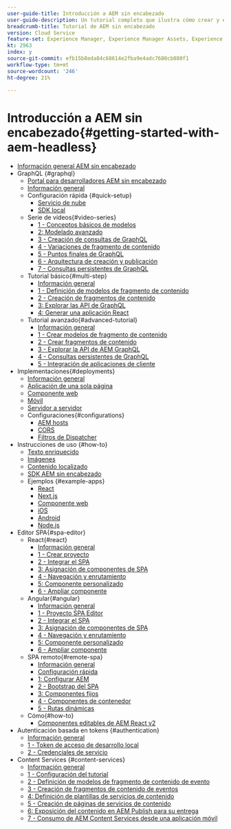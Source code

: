 ```yaml
---
user-guide-title: Introducción a AEM sin encabezado
user-guide-description: Un tutorial completo que ilustra cómo crear y exponer contenido mediante AEM sin encabezado.
breadcrumb-title: Tutorial de AEM sin encabezado
version: Cloud Service
feature-set: Experience Manager, Experience Manager Assets, Experience Manager Sites
kt: 2963
index: y
source-git-commit: efb15b8eda84c68614e2fba9e4adc7680cb080f1
workflow-type: tm+mt
source-wordcount: '246'
ht-degree: 21%

---
```



# Introducción a AEM sin encabezado{#getting-started-with-aem-headless}

+ [Información general AEM sin encabezado](./overview.md)
+ GraphQL {#graphql}
   + [Portal para desarrolladores AEM sin encabezado](https://experienceleague.adobe.com/landing/experience-manager/headless/developer.html)
   + [Información general](./graphql/overview.md)
   + Configuración rápida {#quick-setup}
      + [Servicio de nube](./graphql/quick-setup/cloud-service.md)
      + [SDK local](./graphql/quick-setup/local-sdk.md)
   + Serie de vídeos{#video-series}
      + [1 - Conceptos básicos de modelos](./graphql/video-series/modeling-basics.md)
      + [2: Modelado avanzado](./graphql/video-series/advanced-modeling.md)
      + [3 - Creación de consultas de GraphQL](./graphql/video-series/creating-graphql-queries.md)
      + [4 - Variaciones de fragmento de contenido](./graphql/video-series/content-fragment-variations.md)
      + [5 - Puntos finales de GraphQL](./graphql/video-series/graphql-endpoints.md)
      + [6 - Arquitectura de creación y publicación](./graphql/video-series/author-publish-architecture.md)
      + [7 - Consultas persistentes de GraphQL](./graphql/video-series/graphql-persisted-queries.md)
   + Tutorial básico{#multi-step}
      + [Información general](./graphql/multi-step/overview.md)
      + [1 - Definición de modelos de fragmento de contenido](./graphql/multi-step/content-fragment-models.md)
      + [2 - Creación de fragmentos de contenido](./graphql/multi-step/author-content-fragments.md)
      + [3: Explorar las API de GraphQL](./graphql/multi-step/explore-graphql-api.md)
      + [4: Generar una aplicación React](./graphql/multi-step/graphql-and-react-app.md)
   + Tutorial avanzado{#advanced-tutorial}
      + [Información general](/help/headless-tutorial/graphql/advanced-graphql/overview.md)
      + [1 - Crear modelos de fragmento de contenido](/help/headless-tutorial/graphql/advanced-graphql/create-content-fragment-models.md)
      + [2 - Crear fragmentos de contenido](/help/headless-tutorial/graphql/advanced-graphql/author-content-fragments.md)
      + [3 - Explorar la API de AEM GraphQL](/help/headless-tutorial/graphql/advanced-graphql/explore-graphql-api.md)
      + [4 - Consultas persistentes de GraphQL](/help/headless-tutorial/graphql/advanced-graphql/graphql-persisted-queries.md)
      + [5 - Integración de aplicaciones de cliente](/help/headless-tutorial/graphql/advanced-graphql/client-application-integration.md)
+ Implementaciones{#deployments}
   + [Información general](./graphql/deployment/overview.md)
   + [Aplicación de una sola página](./graphql/deployment/spa.md)
   + [Componente web](./graphql/deployment/web-component.md)
   + [Móvil](./graphql/deployment/mobile.md)
   + [Servidor a servidor](./graphql/deployment/server-to-server.md)
   + Configuraciones{#configurations}
      + [AEM hosts](./graphql/deployment/configurations/aem-hosts.md)
      + [CORS](./graphql/deployment/configurations/cors.md)
      + [Filtros de Dispatcher](./graphql/deployment/configurations/dispatcher-filters.md)
+ Instrucciones de uso {#how-to}
   + [Texto enriquecido](./graphql/how-to/rich-text.md)
   + [Imágenes](./graphql/how-to/images.md)
   + [Contenido localizado](./graphql/how-to/localized-content.md)
   + [SDK AEM sin encabezado](./graphql/how-to/aem-headless-sdk.md)
   + Ejemplos {#example-apps}
      + [React](./graphql/example-apps/react-app.md)
      + [Next.js](./graphql/example-apps/next-js.md)
      + [Componente web](./graphql/example-apps/web-component.md)
      + [iOS](./graphql/example-apps/ios-swiftui-app.md)
      + [Android](./graphql/example-apps/android-app.md)
      + [Node.js](./graphql/example-apps/server-to-server-app.md)
+ Editor SPA{#spa-editor}
   + React{#react}
      + [Información general](./spa-editor/react/overview.md)
      + [1 - Crear proyecto](./spa-editor/react/create-project.md)
      + [2 - Integrar el SPA](./spa-editor/react/integrate-spa.md)
      + [3: Asignación de componentes de SPA](./spa-editor/react/map-components.md)
      + [4 - Navegación y enrutamiento](./spa-editor/react/navigation-routing.md)
      + [5: Componente personalizado](./spa-editor/react/custom-component.md)
      + [6 - Ampliar componente](./spa-editor/react/extend-component.md)
   + Angular{#angular}
      + [Información general](./spa-editor/angular/overview.md)
      + [1 - Proyecto SPA Editor](./spa-editor/angular/create-project.md)
      + [2 - Integrar el SPA](./spa-editor/angular/integrate-spa.md)
      + [3: Asignación de componentes de SPA](./spa-editor/angular/map-components.md)
      + [4 - Navegación y enrutamiento](./spa-editor/angular/navigation-routing.md)
      + [5: Componente personalizado](./spa-editor/angular/custom-component.md)
      + [6 - Ampliar componente](./spa-editor/angular/extend-component.md)
   + SPA remoto{#remote-spa}
      + [Información general](./spa-editor/remote-spa/overview.md)
      + [Configuración rápida](./spa-editor/remote-spa/quick-setup.md)
      + [1: Configurar AEM](./spa-editor/remote-spa/aem-configure.md)
      + [2 - Bootstrap del SPA](./spa-editor/remote-spa/spa-bootstrap.md)
      + [3: Componentes fijos](./spa-editor/remote-spa/spa-fixed-component.md)
      + [4 - Componentes de contenedor](./spa-editor/remote-spa/spa-container-component.md)
      + [5 - Rutas dinámicas](./spa-editor/remote-spa/spa-dynamic-routes.md)
   + Cómo{#how-to}
      + [Componentes editables de AEM React v2](./spa-editor/how-to/react-core-components-v2.md)
+ Autenticación basada en tokens {#authentication}
   + [Información general](./authentication/overview.md)
   + [1 - Token de acceso de desarrollo local](./authentication/local-development-access-token.md)
   + [2 - Credenciales de servicio](./authentication/service-credentials.md)
+ Content Services {#content-services}
   + [Información general](./content-services/overview.md)
   + [1 - Configuración del tutorial](./content-services/chapter-1.md)
   + [2 - Definición de modelos de fragmento de contenido de evento](./content-services/chapter-2.md)
   + [3 - Creación de fragmentos de contenido de eventos](./content-services/chapter-3.md)
   + [4: Definición de plantillas de servicios de contenido](./content-services/chapter-4.md)
   + [5 - Creación de páginas de servicios de contenido](./content-services/chapter-5.md)
   + [6: Exposición del contenido en AEM Publish para su entrega](./content-services/chapter-6.md)
   + [7 - Consumo de AEM Content Services desde una aplicación móvil](./content-services/chapter-7.md)
